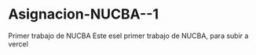# Asignacion-NUCBA--1
Primer trabajo de NUCBA
Este esel primer trabajo de NUCBA, para subir a vercel
